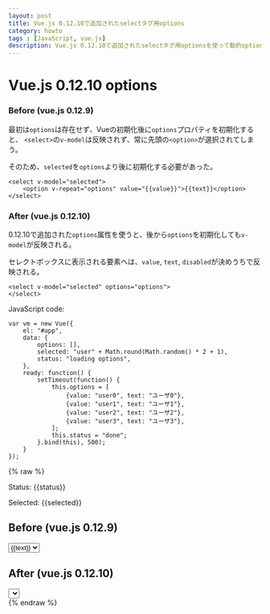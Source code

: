 ```yaml
---
layout: post
title: Vue.js 0.12.10で追加されたselectタグ用options
category: howto
tags : [JavaScript, vue.js]
description: Vue.js 0.12.10で追加されたselectタグ用optionsを使って動的option生成を行う。
---
```

Vue.js 0.12.10 options
============================

### Before  (vue.js 0.12.9)
最初は`options`は存在せず、Vueの初期化後に`options`プロパティを初期化すると、
`<select>`の`v-model`は反映されず、常に先頭の`<option>`が選択されてしまう。

そのため、`selected`を`options`より後に初期化する必要があった。

~~~
<select v-model="selected">
	<option v-repeat="options" value="{{value}}">{{text}}</option>
</select>
~~~

### After (vue.js 0.12.10)
0.12.10で追加された`options`属性を使うと、後から`options`を初期化しても`v-model`が反映される。

セレクトボックスに表示される要素へは、`value`, `text`, `disabled`が決めうちで反映される。

~~~
<select v-model="selected" options="options">
</select>
~~~

JavaScript code:

~~~
var vm = new Vue({
	el: "#app",
	data: {
		options: [],
		selected: "user" + Math.round(Math.random() * 2 + 1),
		status: "loading options",
	},
	ready: function() {
		setTimeout(function() {
			this.options = [
				{value: "user0", text: "ユーザ0"},
				{value: "user1", text: "ユーザ1"},
				{value: "user2", text: "ユーザ2"},
				{value: "user3", text: "ユーザ3"},
			];
			this.status = "done";
		}.bind(this), 500);
	}
});
~~~

{% raw %}
<div id="app">
	<p>Status: {{status}}</p>
	<p>Selected: {{selected}}</p>
	<h2>Before (vue.js 0.12.9)</h2>
	<select v-model="selected">
		<option v-repeat="options" value="{{value}}">{{text}}</option>
	</select>
	<h2>After (vue.js 0.12.10)</h2>
	<select v-model="selected" options="options">
	</select>
</div>
<script src="http://cdnjs.cloudflare.com/ajax/libs/vue/0.12.10/vue.min.js"></script>
<script>
var vm = new Vue({
	el: "#app",
	data: {
		options: [],
		selected: "user" + Math.round(Math.random() * 2 + 1),
		status: "loading options",
	},
	ready: function() {
		setTimeout(function() {
			this.options = [
				{value: "user0", text: "ユーザ0"},
				{value: "user1", text: "ユーザ1"},
				{value: "user2", text: "ユーザ2"},
				{value: "user3", text: "ユーザ3"},
			];
			this.status = "done";
		}.bind(this), 500);
	}
});
</script>
{% endraw %}
